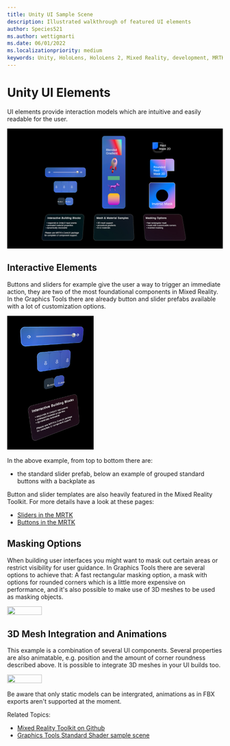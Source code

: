```yaml
---
title: Unity UI Sample Scene
description: Illustrated walkthrough of featured UI elements
author: Species521
ms.author: wettigmarti
ms.date: 06/01/2022
ms.localizationpriority: medium
keywords: Unity, HoloLens, HoloLens 2, Mixed Reality, development, MRTK, Graphics Tools, MRGT, MR Graphics Tools, Standard Shader, Animation
---
```


# Unity UI Elements

UI elements provide interaction models which are intuitive and easily readable for the user.


![Standard Shader hover lights](images/SampleScenes/UnityUI_01.jpg)

## Interactive Elements

Buttons and sliders for example give the user a way to trigger an immediate action, they are two of the most foundational components in Mixed Reality.
In the Graphics Tools there are already button and slider prefabs available with a lot of customization options.


<img src="images/SampleScenes/UnityUI_interactive_01.jpg" width="40%" height="40%">

In the above example, from top to bottom there are:
* the standard slider prefab, below an example of grouped standard buttons with a backplate as  

Button and slider templates are also heavily featured in the Mixed Reality Toolkit. For more details have a look at these pages:

* [Sliders in the MRTK](https://docs.microsoft.com/en-us/windows/mixed-reality/mrtk-unity/mrtk2/features/ux-building-blocks/sliders?view=mrtkunity-2022-05)
* [Buttons in the MRTK](https://docs.microsoft.com/en-us/windows/mixed-reality/mrtk-unity/mrtk2/features/ux-building-blocks/button?view=mrtkunity-2022-05)

## Masking Options

When building user interfaces you might want to mask out certain areas or restrict visibility for user guidance.
In Graphics Tools there are several options to achieve that: A fast rectangular masking option, a mask with options for rounded corners which is a little more expensive on performance, and it's also possible to make use of 3D meshes to be used as masking objects.


<img src="images/SampleScenes/UnityUImasking_sample_01.gif" width="40%" height="40%">


## 3D Mesh Integration and Animations

This example is a combination of several UI components. Several properties are also animatable, e.g. position and the amount of corner roundness described above. 
It is possible to integrate 3D meshes in your UI builds too.

<img src="images/SampleScenes/UnityUIinteractive_sample_01.gif" width="40%" height="40%">

Be aware that only static models can be intergrated, animations as in FBX exports aren't supported at the moment.

Related Topics:

* [Mixed Reality Toolkit on Github](https://github.com/microsoft/MixedRealityToolkit-Unity)
* [Graphics Tools Standard Shader sample scene](standard-shader.md)

